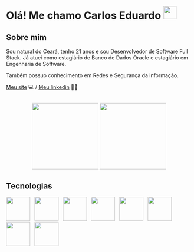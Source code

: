 # Olá! Me chamo Carlos Eduardo <img src="https://ik.imagekit.io/joaonasc/GitHub/assets/wave_Mdjm5gVSL.gif" width="35">

## Sobre mim
Sou natural do Ceará, tenho 21 anos e sou Desenvolvedor de Software Full Stack. Já atuei como estagiário de Banco de Dados Oracle e estagiário em Engenharia de Software.

Também possuo conhecimento em Redes e Segurança da informação.

[Meu site](https://carlosoliveira.dev/) 💻 /
[Meu linkedin](https://www.linkedin.com/in/carlos-eduardo-a51b9925b/) 🧑‍💻

##
<p align="center">
<a href="https://github.com/carloseduardo22-rjce">
  <img height="180em" src="https://github-readme-stats-eight-theta.vercel.app/api?username=carloseduardo22-rjce&show_icons=true&theme=merko&include_all_commits=true&count_private=true"/>
  <img height="180em" src="https://github-readme-stats-eight-theta.vercel.app/api/top-langs/?username=carloseduardo22-rjce&layout=compact&langs_count=8&theme=merko"/>
</a>
</p>

## Tecnologias

<p>
  <img src="https://skillicons.dev/icons?i=javascript" width="65px"/>
  &nbsp;
  <img src="https://skillicons.dev/icons?i=nodejs" width="65px"/>
  &nbsp;
  <img src="https://skillicons.dev/icons?i=typescript" width="65px"/>
  &nbsp;
  <img src="https://skillicons.dev/icons?i=java" width="65px"/>
  &nbsp;
  <img src="https://skillicons.dev/icons?i=spring" width="65px"/>
  &nbsp;
  <img src="https://skillicons.dev/icons?i=postgresql" width="65px"/>
  &nbsp;
  <img src="https://skillicons.dev/icons?i=angular" width="65px"/>
  &nbsp;
  <img src="https://skillicons.dev/icons?i=react" width="65px"/>
</p>
